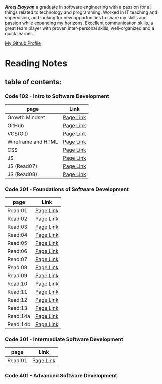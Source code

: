 ***Areej Elayyan*** a graduate in software engineering with a passion for all things related to technology and programming. Worked in IT teaching and supervision, and looking for new opportunities to share my skills and passion while expanding my horizons. Excellent communication skills, a great team player with proven inter-personal skills, well-organized and a quick learner.



[My Github Profile](https://github.com/ElayyanAreej)

# Reading Notes
## table of contents:
### Code 102 - Intro to Software Development

| page               | Link                   |
| -----------        | -----------            |
| Growth Mindset     | [Page Link](Lab01.md)  |  
| GitHub             | [Page Link](Read01.md) |
| VCS(Git)           | [Page Link](Read02.md) |
| Wireframe and HTML | [Page Link](Read03.md) |
| CSS                | [Page Link](Read04.md) |
|JS                  | [Page Link](Read06.md) |
|JS (Read07)         | [Page Link](Read07.md) |
|JS (Read08)         | [Page Link](Read08.md) |


### Code 201 - Foundations of Software Development


| page               | Link                   |
| -----------        | -----------            |
| Read:01            | [Page Link](class01.md)|  
| Read:02            | [Page Link](class02.md)|  
| Read:03            | [Page Link](class03.md)|  
| Read:04            | [Page Link](class04.md)|  
| Read:05            | [Page Link](class05.md)|  
| Read:06            | [Page Link](class06.md)|  
| Read:07            | [Page Link](class07.md)|  
| Read:08            | [Page Link](class08.md)| 
| Read:09            | [Page Link](class09.md)| 
| Read:10            | [Page Link](class10.md)| 
| Read:11            | [Page Link](class11.md)| 
| Read:12            | [Page Link](class12.md)| 
| Read:13            | [Page Link](class13.md)| 
| Read:14a           |[Page Link](class14a.md)| 
| Read:14b           |[Page Link](class14b.md)| 


### Code 301 - Intermediate Software Development

| page               | Link                   |
| -----------        | -----------            |
| Read:01            | [Page Link](r01.md)    | 

### Code 401 - Advanced Software Development


